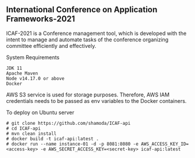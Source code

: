 ## International Conference on Application Frameworks-2021

ICAF-2021 is a Conference management tool, which is developed with the intent to manage and automate tasks of the conference organizing committee efficiently and effectively.

System Requirements
```
JDK 11
Apache Maven
Node v14.17.0 or above
Docker
```

AWS S3 service is used for storage purposes. Therefore, AWS IAM credentials needs to be passed as env variables to the Docker containers.

To deploy on Ubuntu server

```
# git clone https://github.com/shamoda/ICAF-api
# cd ICAF-api
# mvn clean install
# docker build -t icaf-api:latest .
# docker run --name instance-01 -d -p 8081:8080 -e AWS_ACCESS_KEY_ID=<access-key> -e AWS_SECRET_ACCESS_KEY=<secret-key> icaf-api:latest
```



